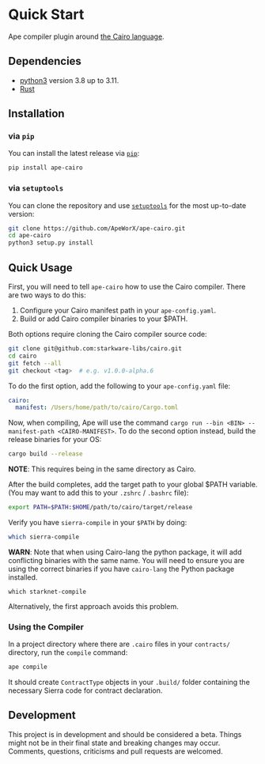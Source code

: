 # Quick Start

Ape compiler plugin around [the Cairo language](https://github.com/starkware-libs/cairo-lang).

## Dependencies

- [python3](https://www.python.org/downloads) version 3.8 up to 3.11.
- [Rust](https://www.rust-lang.org/)

## Installation

### via `pip`

You can install the latest release via [`pip`](https://pypi.org/project/pip/):

```bash
pip install ape-cairo
```

### via `setuptools`

You can clone the repository and use [`setuptools`](https://github.com/pypa/setuptools) for the most up-to-date version:

```bash
git clone https://github.com/ApeWorX/ape-cairo.git
cd ape-cairo
python3 setup.py install
```

## Quick Usage

First, you will need to tell `ape-cairo` how to use the Cairo compiler.
There are two ways to do this:

1. Configure your Cairo manifest path in your `ape-config.yaml`.
2. Build or add Cairo compiler binaries to your $PATH.

Both options require cloning the Cairo compiler source code:

```sh
git clone git@github.com:starkware-libs/cairo.git
cd cairo
git fetch --all
git checkout <tag>  # e.g. v1.0.0-alpha.6
```

To do the first option, add the following to your `ape-config.yaml` file:

```yaml
cairo:
  manifest: /Users/home/path/to/cairo/Cargo.toml
```

Now, when compiling, Ape will use the command `cargo run --bin <BIN> --manifest-path <CAIRO-MANIFEST>`.
To do the second option instead, build the release binaries for your OS:

```sh
cargo build --release
```

**NOTE**: This requires being in the same directory as Cairo.

After the build completes, add the target path to your global $PATH variable.
(You may want to add this to your `.zshrc` / `.bashrc` file):

```sh
export PATH=$PATH:$HOME/path/to/cairo/target/release
```

Verify you have `sierra-compile` in your `$PATH` by doing:

```bash
which sierra-compile
```

**WARN**: Note that when using Cairo-lang the python package, it will add conflicting binaries with the same name.
You will need to ensure you are using the correct binaries if you have `cairo-lang` the Python package installed.

```shell
which starknet-compile
```

Alternatively, the first approach avoids this problem.

### Using the Compiler

In a project directory where there are `.cairo` files in your `contracts/` directory, run the `compile` command:

```bash
ape compile
```

It should create `ContractType` objects in your `.build/` folder containing the necessary Sierra code for contract declaration.

## Development

This project is in development and should be considered a beta.
Things might not be in their final state and breaking changes may occur.
Comments, questions, criticisms and pull requests are welcomed.
